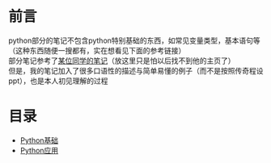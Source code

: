 # 前言

python部分的笔记不包含python特别基础的东西，如常见变量类型，基本语句等（这种东西随便一搜都有，实在想看见下面的参考链接）<br>
部分笔记参考了[某位同学的笔记](https://lh314-pku.github.io/notes/Programming_Internship/index)（放这里只是怕以后找不到他的主页了）<br>
但是，我的笔记加入了很多口语性的描述与简单易懂的例子（而不是按照传奇程设ppt），也是本人初见理解的过程<br>

# 目录
- [Python基础](https://lihua5487.github.io/程设/Python基础)
- [Python应用](https://lihua5487.github.io/程设/Python应用)
